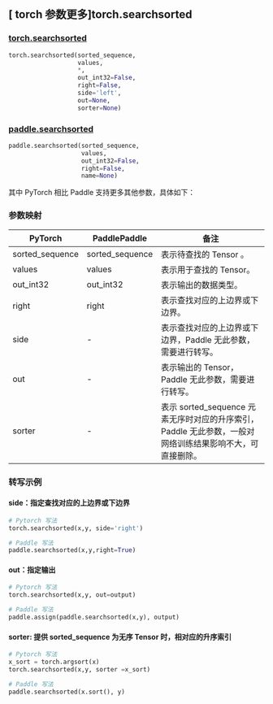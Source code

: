 ## [ torch 参数更多]torch.searchsorted

### [torch.searchsorted](https://pytorch.org/docs/1.13/generated/torch.searchsorted.html#torch-searchsorted)

```python
torch.searchsorted(sorted_sequence,
                   values,
                   *,
                   out_int32=False,
                   right=False,
                   side='left',
                   out=None,
                   sorter=None)
```

### [paddle.searchsorted](https://www.paddlepaddle.org.cn/documentation/docs/zh/api/paddle/searchsorted_cn.html#searchsorted)

```python
paddle.searchsorted(sorted_sequence,
                    values,
                    out_int32=False,
                    right=False,
                    name=None)
```

其中 PyTorch 相比 Paddle 支持更多其他参数，具体如下：

### 参数映射
| PyTorch | PaddlePaddle | 备注                                                |
| ------- | ------------ | --------------------------------------------------- |
| sorted_sequence   | sorted_sequence            | 表示待查找的 Tensor 。          |
| values   | values            | 表示用于查找的 Tensor。           |
| out_int32     |    out_int32     | 表示输出的数据类型。 |
| right     |    right     | 表示查找对应的上边界或下边界。 |
| side     | -       | 表示查找对应的上边界或下边界，Paddle 无此参数，需要进行转写。 |
| out     | -       | 表示输出的 Tensor，Paddle 无此参数，需要进行转写。 |
| sorter     | -       | 表示 sorted_sequence 元素无序时对应的升序索引，Paddle 无此参数，一般对网络训练结果影响不大，可直接删除。 |

### 转写示例
#### side：指定查找对应的上边界或下边界

```python
# Pytorch 写法
torch.searchsorted(x,y, side='right')

# Paddle 写法
paddle.searchsorted(x,y,right=True)
```

#### out：指定输出

```python
# Pytorch 写法
torch.searchsorted(x,y, out=output)

# Paddle 写法
paddle.assign(paddle.searchsorted(x,y), output)
```

#### sorter: 提供 sorted_sequence 为无序 Tensor 时，相对应的升序索引

```python
# Pytorch 写法
x_sort = torch.argsort(x)
torch.searchsorted(x,y, sorter =x_sort)

# Paddle 写法
paddle.searchsorted(x.sort(), y)
```
